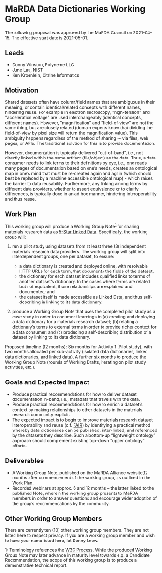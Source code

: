 # MaRDA Data Dictionaries Working Group

The following proposal was approved by the MaRDA Council on 2021-04-15. The effective start date is 2021-05-01.

## Leads

- Donny Winston, Polyneme LLC
- June Lau, NIST
- Ken Kroenlein, Citrine Informatics

## Motivation

Shared datasets often have column/field names that are ambiguous in their meaning, or contain identical/related concepts with different names, hindering reuse. For example in electron microscopy, "high-tension" and "acceleration voltage" are used interchangeably (identical concepts, different names). However, "magnification" and "field-of-view" are not the same thing, but are closely related (domain experts know that dividing the field-of-view by pixel size will return the magnification value). This ambiguity happens regardless of the method of sharing -- via files, web pages, or APIs. The traditional solution for this is to provide documentation.

However, documentation is typically delivered “out-of-band”, i.e., not directly linked within the same artifact (file/object) as the data. Thus, a data consumer needs to link terms to their definitions by eye, i.e., one reads many pages of documentation based on one’s needs, creates an ontological map in one’s mind that must be re-created again and again (which should best be replaced by a machine accessible ontological map) - which raises the barrier to data reusability. Furthermore, any linking among terms by different data providers, whether to assert equivalence or to clarify differences, is typically done in an ad hoc manner, hindering interoperability and thus reuse.

## Work Plan

This working group will produce a Working Group Note<sup>[1](#fn1)</sup> for sharing materials research data as [5-Star Linked Data](https://www.w3.org/DesignIssues/LinkedData). Specifically, the working group will:
1. run a pilot study using datasets from at least three (3) independent materials research data providers. The working group will split into interdependent groups, one per dataset, to ensure:

    - a data dictionary is created and deployed online, with resolvable HTTP URLs for each term, that documents the fields of the dataset;
    - the dictionary for each dataset includes qualified links to terms of another dataset’s dictionary. In the cases where terms are related but not equivalent, those relationships are explained and documented; and
    - the dataset itself is made accessible as Linked Data, and thus self-describing in linking to its data dictionary.

2. produce a Working Group Note that uses the completed pilot study as a case study in order to document learnings in (a) creating and deploying a data dictionary for a materials research dataset; (b) relating a dictionary’s terms to external terms in order to provide richer context for a data consumer; and (c) producing a self-describing distribution of a dataset by linking to its data dictionary.

Proposed timeline (12 months): Six months for Activity 1 (Pilot study), with two months allocated per sub-activity (isolated data dictionaries, linked data dictionaries, and linked data). A further six months to produce the Working Group Note (rounds of Working Drafts, iterating on pilot study activities, etc.).

## Goals and Expected Impact

- Produce practical recommendations for how to deliver dataset documentation in-band, i.e., metadata that travels with the data.
- Produce practical recommendations for how to enrich a dataset’s context by making relationships to other datasets in the materials research community explicit.
- The expected impact is to begin to improve materials research dataset interoperability and reuse (c.f. [FAIR](https://www.nature.com/articles/sdata201618)) by identifying a practical method whereby data dictionaries can be published, inter-linked, and referenced by the datasets they describe. Such a bottom-up “lightweight ontology” approach should complement existing top-down “upper ontology” efforts.

## Deliverables

- A Working Group Note, published on the MaRDA Alliance website,12 months after commencement of the working group, as outlined in the Work Plan.
- Recorded webinars at approx. 6 and 12 months – the latter linked to the published Note, wherein the working group presents to MaRDA members in order to answer questions and encourage wider adoption of the group’s recommendations by the community.

## Other Working Group Members

There are currently ten (10) other working group members. They are not listed here to respect privacy. If you are a working group member and wish to have your name listed here, let Donny know.

<a name="fn1">1</a>: Terminology references the [W3C Process](https://www.w3.org/2004/02/Process-20040205/tr.html). While the produced Working Group Note may later advance in maturity level towards e.g. a Candidate Recommendation, the scope of this working group is to produce a demonstrative technical report.
